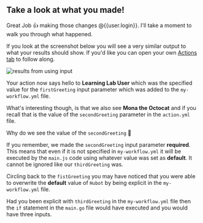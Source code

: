 ## Take a look at what you made!

Great Job 👍 making those changes @{{user.login}}. I'll take a moment to walk you through what happened.

If you look at the screenshot below you will see a very similar output to what your results should show. If you'd like you can open your own [Actions tab]({{actionsUrl}}) to follow along.

![results from using input](https://user-images.githubusercontent.com/38021615/73969834-f50eb280-48d0-11ea-8a1e-3704d226a76e.png)

Your action now says hello to **Learning Lab User** which was the specified value for the `firstGreeting` input parameter which was added to the `my-workflow.yml` file.

What's interesting though, is that we also see **Mona the Octocat** and if you recall that is the value of the `secondGreeting` parameter in the `action.yml` file.

Why do we see the value of the `secondGreeting` 🤔

If you remember, we made the `secondGreeting` input parameter **required**. This means that even if it is not specified in `my-workflow.yml` it will be executed by the `main.js` code using whatever value was set as **default**. It cannot be ignored like our `thirdGreeting` was.

Circling back to the `fistGreeting` you may have noticed that you were able to overwrite the **default** value of `Hubot` by being explicit in the `my-workflow.yml` file.

Had you been explicit with `thirdGreeting` in the `my-workflow.yml` file then the `if` statement in the `main.go` file would have executed and you would have three inputs.
